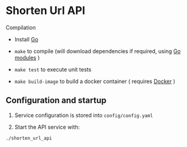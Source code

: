 # Shorten Url API

Compilation

* Install [Go](https://golang.org/doc/install#install)

* `make` to compile (will download dependencies if required, using [Go modules](https://github.com/golang/go/wiki/Modules) )

* `make test` to execute unit tests

* `make build-image` to build a docker container ( requires [Docker](http://docker.io) )

## Configuration and startup

1. Service configuration is stored into `config/config.yaml`

2. Start the API service with:

`./shorten_url_api`

